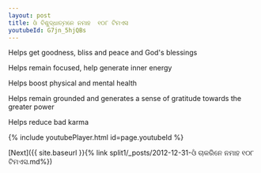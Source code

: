 ```yaml
---
layout: post
title: ଓଁ ବିଶୁଦ୍ଧାତ୍ମନେ ନମାହ  ୧୦୮ ଟିମଏସ
youtubeId: G7jn_5hjQBs
---
```

 
 
Helps get goodness, bliss and peace and God's blessings
 
Helps remain focused, help generate inner energy 
 
Helps boost physical and mental health 
 
Helps remain grounded and generates a sense of gratitude towards the greater power 
 
Helps reduce bad karma
 
 
 
 


{% include youtubePlayer.html id=page.youtubeId %}
 
[Next]({{ site.baseurl }}{% link  split1/_posts/2012-12-31-ଓଁ ଚାକରିନେ ନମାହ ୧୦୮ ଟିମଏସ.md%})
 
